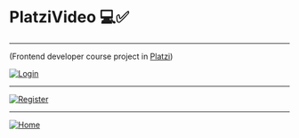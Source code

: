 # PlatziVideo 💻✅

------------


(Frontend developer course project in [Platzi](https://platzi.com/clases/frontend-developer-2019/ "Platzi"))

[![Login](https://i.postimg.cc/NMt7LNn9/login.png "Login")](https://i.postimg.cc/NMt7LNn9/login.png "Login")

------------

[![Register](https://i.postimg.cc/g08Hz9gb/register.png "Register")](https://i.postimg.cc/g08Hz9gb/register.png "Register")

------------

[![Home](https://i.postimg.cc/Kjqnqm8B/home.png "Home")](https://i.postimg.cc/Kjqnqm8B/home.png "Home")
